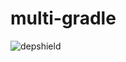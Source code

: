 # multi-gradle

![depshield](https://cpeters2.dev.depshield.sonatype.org/badges/eduard-tita/multi-gradle/depshield.svg)
